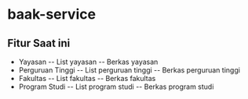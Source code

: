 # baak-service

## Fitur Saat ini
- Yayasan
-- List yayasan
-- Berkas yayasan
- Perguruan Tinggi
-- List perguruan tinggi
-- Berkas perguruan tinggi
- Fakultas
-- List fakultas
-- Berkas fakultas
- Program Studi
-- List program studi
-- Berkas program studi
  
